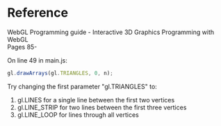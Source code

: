 # Reference
WebGL Programming guide - Interactive 3D Graphics Programming with WebGL  
Pages 85-  


On line 49 in main.js:  
```javascript
gl.drawArrays(gl.TRIANGLES, 0, n);
```
Try changing the first parameter "gl.TRIANGLES" to:  
1. gl.LINES for a single line between the first two vertices  
2. gl.LINE_STRIP for two lines between the first three vertices  
3. gl.LINE_LOOP for lines through all vertices  
